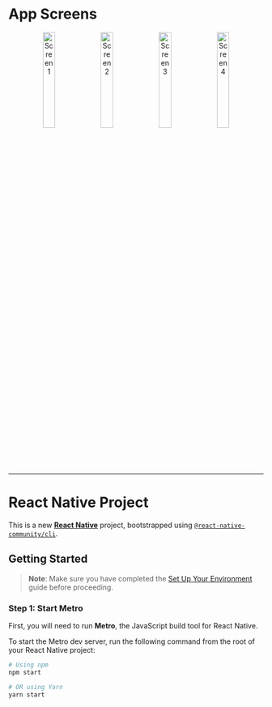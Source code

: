 # App Screens

<p align="center">
  <img src="https://www.imghippo.com/i/AsWe6831OI.png" alt="Screen 1" width="22%">
  <img src="https://www.imghippo.com/i/XHY7608xQ.png" alt="Screen 2" width="22%">
  <img src="https://www.imghippo.com/i/njZI8205Ec.png" alt="Screen 3" width="22%">
  <img src="https://www.imghippo.com/i/AYCR9706Vm.png" alt="Screen 4" width="22%">
</p>

---

# React Native Project

This is a new [**React Native**](https://reactnative.dev) project, bootstrapped using [`@react-native-community/cli`](https://github.com/react-native-community/cli).

## Getting Started

> **Note**: Make sure you have completed the [Set Up Your Environment](https://reactnative.dev/docs/set-up-your-environment) guide before proceeding.

### Step 1: Start Metro

First, you will need to run **Metro**, the JavaScript build tool for React Native.

To start the Metro dev server, run the following command from the root of your React Native project:

```sh
# Using npm
npm start

# OR using Yarn
yarn start
```
